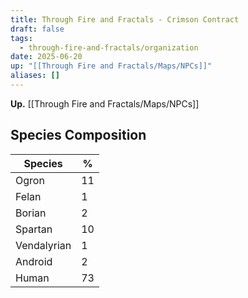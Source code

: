 ```yaml
---
title: Through Fire and Fractals - Crimson Contract
draft: false
tags:
  - through-fire-and-fractals/organization
date: 2025-06-20
up: "[[Through Fire and Fractals/Maps/NPCs]]"
aliases: []
---
```

**Up.** [[Through Fire and Fractals/Maps/NPCs]]

## Species Composition

| **Species** | **%** |
| ----------- | ----- |
| Ogron       | 11    |
| Felan       | 1     |
| Borian      | 2     |
| Spartan     | 10    |
| Vendalyrian | 1     |
| Android     | 2     |
| Human       | 73    |

